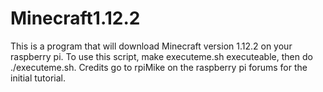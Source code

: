 # Minecraft1.12.2
This is a program that will download Minecraft version 1.12.2 on your raspberry pi. To use this script, make executeme.sh executeable, then do ./executeme.sh.
Credits go to rpiMike on the raspberry pi forums for the initial tutorial.
